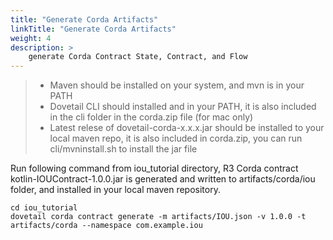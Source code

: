 ```yaml
---
title: "Generate Corda Artifacts"
linkTitle: "Generate Corda Artifacts"
weight: 4
description: >
    generate Corda Contract State, Contract, and Flow
---
```


> * Maven should be installed on your system, and mvn is in your PATH
> * Dovetail CLI should installed and in your PATH, it is also included in the cli folder in the corda.zip file (for mac only)
> * Latest relese of dovetail-corda-x.x.x.jar should be installed to your local maven repo, it is also included in corda.zip, you can run cli/mvninstall.sh to install the jar file

Run following command from iou_tutorial directory, R3 Corda contract  kotlin-IOUContract-1.0.0.jar is generated and written to artifacts/corda/iou folder, and installed in your local maven repository.

```
cd iou_tutorial
dovetail corda contract generate -m artifacts/IOU.json -v 1.0.0 -t artifacts/corda --namespace com.example.iou
```